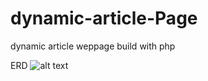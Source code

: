 # dynamic-article-Page
dynamic article weppage build with php

ERD
![alt text](https://github.com/fritzbernert/dynamic-article-Page/blob/main/erd.jpg?raw=true)
